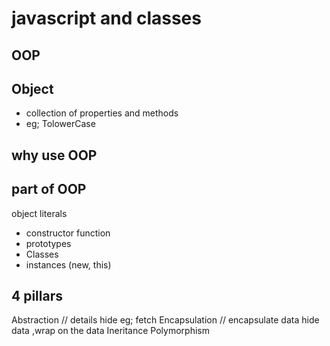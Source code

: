 # javascript and classes

## OOP

## Object

- collection of properties and methods
- eg; TolowerCase

## why use OOP

## part of OOP

object literals

- constructor function
- prototypes
- Classes
- instances (new, this)

## 4 pillars

Abstraction // details hide eg; fetch
Encapsulation // encapsulate data hide data ,wrap on the data
Ineritance
Polymorphism
